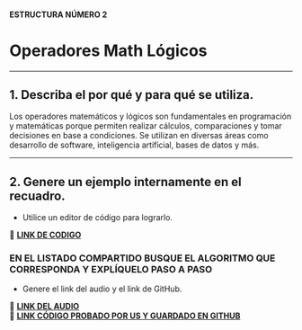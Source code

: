 #### ESTRUCTURA NÚMERO 2  
# Operadores Math Lógicos  

---  

## 1. Describa el por qué y para qué se utiliza.  
Los operadores matemáticos y lógicos son fundamentales en programación y matemáticas porque permiten realizar cálculos, comparaciones y tomar decisiones en base a condiciones. Se utilizan en diversas áreas como desarrollo de software, inteligencia artificial, bases de datos y más.  

---  

## 2. Genere un ejemplo internamente en el recuadro.  
- Utilice un editor de código para lograrlo.  

🔗 **[LINK DE CODIGO]()**  

### EN EL LISTADO COMPARTIDO BUSQUE EL ALGORITMO QUE CORRESPONDA Y EXPLÍQUELO PASO A PASO  
- Genere el link del audio y el link de GitHub.  

🔗 **[LINK DEL AUDIO]()**  
🔗 **[LINK CÓDIGO PROBADO POR US Y GUARDADO EN GITHUB]()**  
